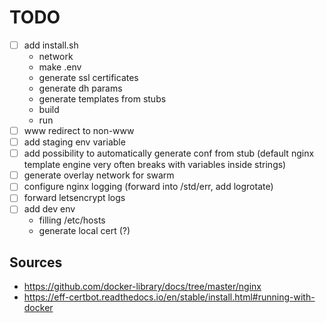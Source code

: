 # TODO

- [ ] add install.sh
    - network
    - make .env
    - generate ssl certificates
    - generate dh params
    - generate templates from stubs
    - build
    - run
- [ ] www redirect to non-www
- [ ] add staging env variable
- [ ] add possibility to automatically generate conf from stub (default nginx template engine very often breaks with variables inside strings)
- [ ] generate overlay network for swarm
- [ ] configure nginx logging (forward into /std/err, add logrotate)
- [ ] forward letsencrypt logs
- [ ] add dev env
    - filling /etc/hosts
    - generate local cert (?)


## Sources

- https://github.com/docker-library/docs/tree/master/nginx
- https://eff-certbot.readthedocs.io/en/stable/install.html#running-with-docker
